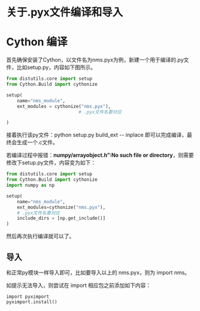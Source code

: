 # 关于.pyx文件编译和导入



# Cython 编译

首先确保安装了Cython，以文件名为nms.pyx为例，新建一个用于编译的.py文件，比如setup.py，内容如下图所示。

```python
from distutils.core import setup
from Cython.Build import cythonize

setup(
    name="nms_module",
    ext_modules = cythonize("nms.pyx"),
                           # .pyx文件名要对应

)
```

接着执行该py文件：python setup.py build_ext -- inplace 即可以完成编译，最终会生成一个.c文件。

若编译过程中报错：**numpy/arrayobject.h”:No such file or directory**，则需要修改下setup.py文件，内容变为如下：

```python
from distutils.core import setup
from Cython.Build import cythonize
import numpy as np

setup(
    name="nms_module",
    ext_modules=cythonize("nms.pyx"),
    # .pyx文件名要对应
    include_dirs = [np.get_include()]
)
```

然后再次执行编译就可以了。

## 导入

和正常py模块一样导入即可，比如要导入以上的 nms.pyx，则为 import nms。

如提示无法导入，则尝试在  import 相应包之前添加如下内容：

```
import pyximport
pyximport.install()
```

